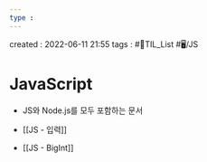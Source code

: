 ```yaml
---
type : 
---
```


created : 2022-06-11 21:55
tags : #📌TIL_List #🖥️/JS 

# JavaScript 
- JS와 Node.js를 모두 포함하는 문서

- [[JS - 입력]]

- [[JS - BigInt]]
